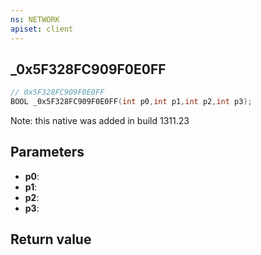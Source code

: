 ```yaml
---
ns: NETWORK
apiset: client
---
```

## _0x5F328FC909F0E0FF

```c
// 0x5F328FC909F0E0FF
BOOL _0x5F328FC909F0E0FF(int p0,int p1,int p2,int p3);
```

Note: this native was added in build 1311.23

## Parameters
* **p0**:
* **p1**:
* **p2**:
* **p3**:

## Return value

